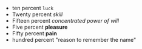 - ten percent `luck`
- Twenty percent *skill*
- Fifteen percent _concentrated power of will_
- Five percent **pleasure**
- Fifty percent __pain__
- hundred percent "reason to remember the name"
